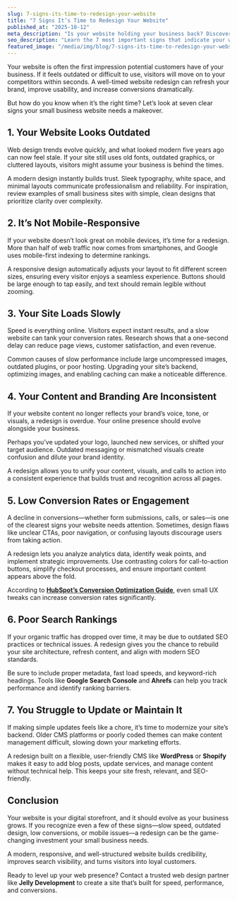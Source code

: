 ```yaml
---
slug: 7-signs-its-time-to-redesign-your-website
title: "7 Signs It’s Time to Redesign Your Website"
published_at: "2025-10-12"
meta_description: "Is your website holding your business back? Discover 7 clear signs it’s time to redesign your website and boost your conversions, SEO, and user experience."
seo_description: "Learn the 7 most important signs that indicate your website needs a redesign. Discover how outdated design, poor mobile experience, slow speed, and low conversion rates affect your business. Get actionable tips to create a modern, responsive website that builds trust and drives leads."
featured_image: "/media/img/blog/7-signs-its-time-to-redesign-your-website.jpg"
---
```


Your website is often the first impression potential customers have of your business. If it feels outdated or difficult to use, visitors will move on to your competitors within seconds. A well-timed website redesign can refresh your brand, improve usability, and increase conversions dramatically.  

But how do you know when it’s the right time? Let’s look at seven clear signs your small business website needs a makeover.

## 1. Your Website Looks Outdated

Web design trends evolve quickly, and what looked modern five years ago can now feel stale. If your site still uses old fonts, outdated graphics, or cluttered layouts, visitors might assume your business is behind the times.  

A modern design instantly builds trust. Sleek typography, white space, and minimal layouts communicate professionalism and reliability. For inspiration, review examples of small business sites with simple, clean designs that prioritize clarity over complexity.  

## 2. It’s Not Mobile-Responsive

If your website doesn’t look great on mobile devices, it’s time for a redesign. More than half of web traffic now comes from smartphones, and Google uses mobile-first indexing to determine rankings.  

A responsive design automatically adjusts your layout to fit different screen sizes, ensuring every visitor enjoys a seamless experience. Buttons should be large enough to tap easily, and text should remain legible without zooming.  

## 3. Your Site Loads Slowly

Speed is everything online. Visitors expect instant results, and a slow website can tank your conversion rates. Research shows that a one-second delay can reduce page views, customer satisfaction, and even revenue.  

Common causes of slow performance include large uncompressed images, outdated plugins, or poor hosting. Upgrading your site’s backend, optimizing images, and enabling caching can make a noticeable difference.  

## 4. Your Content and Branding Are Inconsistent

If your website content no longer reflects your brand’s voice, tone, or visuals, a redesign is overdue. Your online presence should evolve alongside your business.  

Perhaps you’ve updated your logo, launched new services, or shifted your target audience. Outdated messaging or mismatched visuals create confusion and dilute your brand identity.  

A redesign allows you to unify your content, visuals, and calls to action into a consistent experience that builds trust and recognition across all pages.

## 5. Low Conversion Rates or Engagement

A decline in conversions—whether form submissions, calls, or sales—is one of the clearest signs your website needs attention. Sometimes, design flaws like unclear CTAs, poor navigation, or confusing layouts discourage users from taking action.  

A redesign lets you analyze analytics data, identify weak points, and implement strategic improvements. Use contrasting colors for call-to-action buttons, simplify checkout processes, and ensure important content appears above the fold.  

According to **[HubSpot’s Conversion Optimization Guide](https://blog.hubspot.com/marketing/conversion-rate-optimization-guide)**, even small UX tweaks can increase conversion rates significantly.

## 6. Poor Search Rankings

If your organic traffic has dropped over time, it may be due to outdated SEO practices or technical issues. A redesign gives you the chance to rebuild your site architecture, refresh content, and align with modern SEO standards.  

Be sure to include proper metadata, fast load speeds, and keyword-rich headings. Tools like **Google Search Console** and **Ahrefs** can help you track performance and identify ranking barriers.  

## 7. You Struggle to Update or Maintain It

If making simple updates feels like a chore, it’s time to modernize your site’s backend. Older CMS platforms or poorly coded themes can make content management difficult, slowing down your marketing efforts.  

A redesign built on a flexible, user-friendly CMS like **WordPress** or **Shopify** makes it easy to add blog posts, update services, and manage content without technical help. This keeps your site fresh, relevant, and SEO-friendly.  


## Conclusion

Your website is your digital storefront, and it should evolve as your business grows. If you recognize even a few of these signs—slow speed, outdated design, low conversions, or mobile issues—a redesign can be the game-changing investment your small business needs.  

A modern, responsive, and well-structured website builds credibility, improves search visibility, and turns visitors into loyal customers.  

Ready to level up your web presence? Contact a trusted web design partner like **Jelly Development** to create a site that’s built for speed, performance, and conversions.
